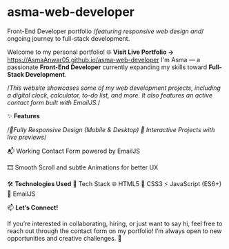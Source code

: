 # asma-web-developer

Front-End Developer portfolio /*featuring responsive web design and*/ ongoing journey to full-stack development.

Welcome to my personal portfolio! 
🌐 **Visit Live Portfolio →** https://AsmaAnwar05.github.io/asma-web-developer
I'm Asma — a passionate **Front-End Developer** currently expanding my skills toward **Full-Stack Development**.

/*This website showcases some of my web development projects, including a digital clock, calculator, to-do list, and more. It also features an active contact form built with EmailJS.*/


✨ **Features**

/*📱Fully Responsive Design (Mobile & Desktop)
🧩 Interactive Projects with live previews*/

📬 Working Contact Form powered by EmailJS

🎞️ Smooth Scroll and subtle Animations for better UX

🛠️ **Technologies Used**
🧠	Tech Stack
🌐	HTML5
🎨	CSS3
⚡	JavaScript (ES6+)
📧	EmailJS

📫 **Let’s Connect!**

If you’re interested in collaborating, hiring, or just want to say hi, feel free to reach out through the contact form on my portfolio!
I’m always open to new opportunities and creative challenges. 💬

